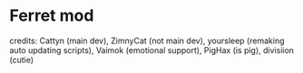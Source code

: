 # Ferret mod
credits: Cattyn (main dev), ZimnyCat (not main dev), yoursleep (remaking auto updating scripts), Vaimok (emotional support), PigHax (is pig), divisiion (cutie)
